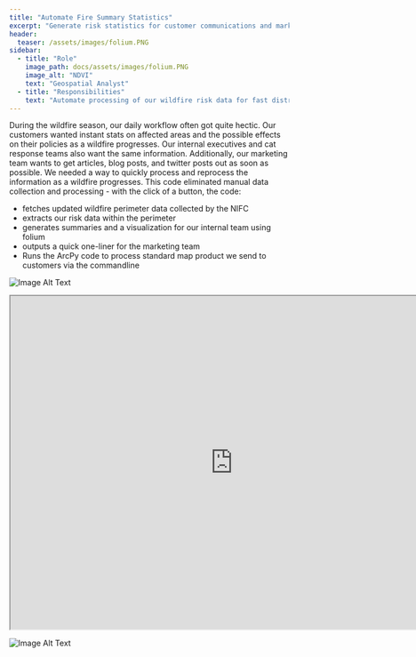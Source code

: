 ```yaml
---
title: "Automate Fire Summary Statistics"
excerpt: "Generate risk statistics for customer communications and marketing"
header:
  teaser: /assets/images/folium.PNG
sidebar:
  - title: "Role"
    image_path: docs/assets/images/folium.PNG
    image_alt: "NDVI"
    text: "Geospatial Analyst"
  - title: "Responsibilities"
    text: "Automate processing of our wildfire risk data for fast distribution to customers, internal stakeholders, and marketing teams"
---
```


During the wildfire season, our daily workflow often got quite hectic. Our customers wanted instant stats on affected areas and the possible effects on their policies as a wildfire progresses. Our internal executives and cat response teams also want the same information. Additionally, our marketing team wants to get articles, blog posts, and twitter posts out as soon as possible. We needed a way to quickly process and reprocess the information as a wildfire progresses. This code eliminated manual data collection and processing - with the click of a button, the code:
* fetches updated wildfire perimeter data collected by the NIFC
* extracts our risk data within the perimeter
* generates summaries and a visualization for our internal team using folium
* outputs a quick one-liner for the marketing team
* Runs the ArcPy code to process standard map product we send to customers via the commandline


![Image Alt Text](/assets/images/folium.PNG)

<iframe src="https://nbviewer.jupyter.org/github/kmp24/kmp24.github.io/blob/master/docs/assets/AnalyzeFirePerimeter.ipynb" width="800" height="600"></iframe>

![Image Alt Text](/assets/images/fire_map.PNG)